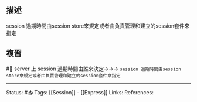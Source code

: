 

## 描述
session 過期時間由session store來規定或者由負責管理和建立的session套件來指定
## 複習
#🧠 server 上 session 過期時間由誰來決定->->-> `session 過期時間由session store來規定或者由負責管理和建立的session套件來指定`
<!--SR:!2022-09-01,54,250-->

---
Status: #📥 
Tags:
[[Session]] - [[Express]]
Links:
References: